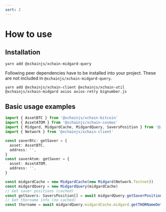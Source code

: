 ```yaml
---
sort: 2
---
```


# How to use

## Installation

```
yarn add @xchainjs/xchain-midgard-query
```

Following peer dependencies have to be installed into your project. These are not included in `@xchainjs/xchain-midgard-query`.

```
yarn add @xchainjs/xchain-client @xchainjs/xchain-util @xchainjs/xchain-midgard axios axios-retry bignumber.js
```

## Basic usage examples
```ts
import { AssetBTC } from '@xchainjs/xchain-bitcoin'
import { AssetATOM } from '@xchainjs/xchain-cosmos'
import { Midgard, MidgardCache, MidgardQuery, SaversPosition } from '@xchainjs/xchain-midgard-query'
import { Network } from '@xchainjs/xchain-client'

const saverBtc: getSaver = {
  asset: AssetBTC,
  address: '',
}
const saverAtom: getSaver = {
  asset: AssetATOM,
  address: '',
}

const midgardCache = new MidgardCache(new Midgard(Network.Testnet))
const midgardQuery = new MidgardQuery(midgardCache)
// Get saver positions (cached)
const getSavers: SaversPosition[] = await midgardQuery.getSaverPositions([saverAtom, saverBtc])
// Get thorname info (no cached)
const thorname = await midgardQuery.midgardCache.midgard.getTHORNameDetails('gx')
```

